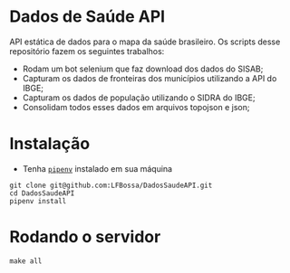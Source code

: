 # Dados de Saúde API
API estática de dados para o mapa da saúde brasileiro. 
Os scripts desse repositório fazem os seguintes trabalhos:

* Rodam um bot selenium que faz download dos dados do SISAB;
* Capturam os dados de fronteiras dos municípios utilizando a API do IBGE;
* Capturam os dados de população utilizando o SIDRA do IBGE;
* Consolidam todos esses dados em arquivos topojson e json;

# Instalação

* Tenha [`pipenv`](https://pipenv.pypa.io/en/latest/) instalado em sua máquina

```shell
git clone git@github.com:LFBossa/DadosSaudeAPI.git
cd DadosSaudeAPI
pipenv install
```

# Rodando o servidor

```shell
make all
```
